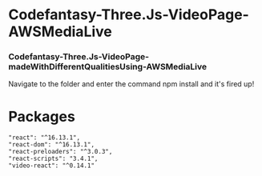 # Codefantasy-Three.Js-VideoPage-AWSMediaLive
### Codefantasy-Three.Js-VideoPage-madeWithDifferentQualitiesUsing-AWSMediaLive
  Navigate to the folder and enter the command npm install and it's fired up!
# Packages
    "react": "^16.13.1",
    "react-dom": "^16.13.1",
    "react-preloaders": "^3.0.3",
    "react-scripts": "3.4.1",
    "video-react": "^0.14.1"